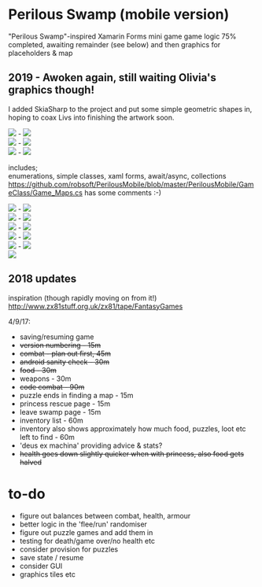 # Perilous Swamp (mobile version)
"Perilous Swamp"-inspired Xamarin Forms mini game
game logic 75% completed, awaiting remainder (see below) and then graphics for placeholders & map

## 2019 - Awoken again, still waiting Olivia's graphics though!

I added SkiaSharp to the project and put some simple geometric shapes in, hoping to coax Livs into finishing the artwork soon.

![](https://github.com/robsoft/PerilousMobile/blob/master/ScreenShots/2019-01-31/pm-start-2019-01-31.png) - 
![](https://github.com/robsoft/PerilousMobile/blob/master/ScreenShots/2019-01-31/pm-gen-quest-2019-01-31.png)  
![](https://github.com/robsoft/PerilousMobile/blob/master/ScreenShots/2019-01-31/pm-skia-map-partial-1-2019-01-31.png) - 
![](https://github.com/robsoft/PerilousMobile/blob/master/ScreenShots/2019-01-31/pm-skia-map-full-1-2019-01-31.png)  
![](https://github.com/robsoft/PerilousMobile/blob/master/ScreenShots/2019-01-31/pm-skia-map-partial-2-2019-01-31.png) - 
![](https://github.com/robsoft/PerilousMobile/blob/master/ScreenShots/2019-01-31/pm-skia-map-full-2-2019-01-31.png)  

includes;  
enumerations, simple classes, xaml forms, await/async, collections  
https://github.com/robsoft/PerilousMobile/blob/master/PerilousMobile/GameClass/Game_Maps.cs  has some comments :-)   

![](https://github.com/robsoft/PerilousMobile/blob/master/ScreenShots/2018-02-01/NUnit01.png) - 
![](https://github.com/robsoft/PerilousMobile/blob/master/ScreenShots/2018-02-01/game01.png)  
![](https://github.com/robsoft/PerilousMobile/blob/master/ScreenShots/2018-02-01/game02.png) - 
![](https://github.com/robsoft/PerilousMobile/blob/master/ScreenShots/2018-02-01/game03.png)  
![](https://github.com/robsoft/PerilousMobile/blob/master/ScreenShots/2018-02-01/game04.png) - 
![](https://github.com/robsoft/PerilousMobile/blob/master/ScreenShots/2018-02-01/game05.png)  
![](https://github.com/robsoft/PerilousMobile/blob/master/ScreenShots/2018-02-01/game06.png) - 
![](https://github.com/robsoft/PerilousMobile/blob/master/ScreenShots/2018-02-01/game07.png)  
![](https://github.com/robsoft/PerilousMobile/blob/master/ScreenShots/2018-02-01/game08.png) - 
![](https://github.com/robsoft/PerilousMobile/blob/master/ScreenShots/2018-02-01/game09.png)  
![](https://github.com/robsoft/PerilousMobile/blob/master/ScreenShots/2018-02-01/game10.png)  




## 2018 updates  

inspiration (though rapidly moving on from it!)
http://www.zx81stuff.org.uk/zx81/tape/FantasyGames

4/9/17:
 * saving/resuming game
 * ~~version numbering - 15m~~
 * ~~combat - plan out first, 45m~~
 * ~~android sanity check - 30m~~
 * ~~food - 30m~~
 * weapons - 30m
 * ~~code combat - 90m~~
 * puzzle ends in finding a map - 15m
 * princess rescue page - 15m
 * leave swamp page - 15m
 * inventory list - 60m
 * inventory also shows approximately how much food, puzzles, loot etc left to find - 60m
 * 'deus ex machina' providing advice & stats?
 * ~~health goes down slightly quicker when with princess, also food gets halved~~
 


# to-do
* figure out balances between combat, health, armour
* better logic in the 'flee/run' randomiser
* figure out puzzle games and add them in
* testing for death/game over/no health etc
* consider provision for puzzles
* save state / resume
* consider GUI
* graphics tiles etc


